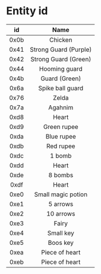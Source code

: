 # Entity id

| id   | Name |
| :-:  | :--: |
| 0x0b | Chicken |
| 0x41 | Strong Guard (Purple) |
| 0x42 | Strong Guard (Green)  |
| 0x44 | Hooming guard         |
| 0x4b | Guard (Green)         |
| 0x6a | Spike ball guard      |
| 0x76 | Zelda                 |
| 0x7a | Agahnim               |
| 0xd8 | Heart                 |
| 0xd9 | Green rupee           |
| 0xda | Blue rupee            |
| 0xdb | Red rupee             |
| 0xdc | 1 bomb                |
| 0xdd | Heart                 |
| 0xde | 8 bombs               |
| 0xdf | Heart                 |
| 0xe0 | Small magic potion    |
| 0xe1 | 5 arrows              |
| 0xe2 | 10 arrows             |
| 0xe3 | Fairy                 |
| 0xe4 | Small key             |
| 0xe5 | Boos key              |
| 0xea | Piece of heart        |
| 0xeb | Piece of heart        |
